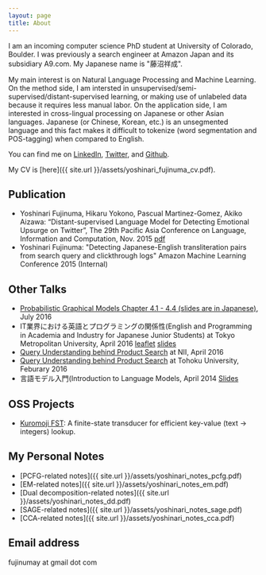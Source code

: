 ```yaml
---
layout: page
title: About
---
```


I am an incoming computer science PhD student at University of Colorado, Boulder.
I was previously a search engineer at Amazon Japan and its subsidiary A9.com. My Japanese name is "藤沼祥成". 

My main interest is on Natural Language Processing and Machine Learning. On the method side, I am intersted in unsupervised/semi-supervised/distant-supervised learning, or making use of unlabeled data because it requires less manual labor. On the application side, I am interested in cross-lingual processing on Japanese or other Asian languages. Japanese (or Chinese, Korean, etc.) is an unsegmented language and this fact makes it difficult to tokenize (word segmentation and POS-tagging) when compared to English. 

You can find me on [LinkedIn](https://jp.linkedin.com/in/yoshinari-fujinuma-4b612959), [Twitter](https://twitter.com/akkikiki), and [Github](https://github.com/akkikiki).

My CV is [here]({{ site.url }}/assets/yoshinari_fujinuma_cv.pdf).

## Publication
* Yoshinari Fujinuma, Hikaru Yokono, Pascual Martinez-Gomez, Akiko Aizawa: “Distant-supervised Language Model for Detecting Emotional Upsurge on Twitter”, The 29th Pacific Asia Conference on Language, Information and Computation, Nov. 2015 [pdf](http://aclweb.org/anthology/Y/Y15/Y15-1056.pdf)
* Yoshinari Fujinuma: "Detecting Japanese-English transliteration pairs from search query and clickthrough logs" Amazon Machine Learning Conference 2015 (Internal) 

## Other Talks
* [Probabilistic Graphical Models Chapter 4.1 - 4.4 (slides are in Japanese)](http://www.slideshare.net/yoshinarifujinuma/pgm-chapter4-firstpartforpublic2-64271462), July 2016
* IT業界における英語とプログラミングの関係性(English and Programming in Academia and Industry for Japanese Junior Students) at Tokyo Metropolitan University, April 2016 [leaflet](http://www.sd.tmu.ac.jp/extra/download.html?d=assets/files/download/news/ver0_ICTspecial20160426.pdf) [slides](http://www.slideshare.net/yoshinarifujinuma/it-63436578)
* [Query Understanding behind Product Search](http://www-al.nii.ac.jp/blog/2016-4-1-seminar-talk-by-yoshinari-fujinuma/)  at NII, April 2016
* [Query Understanding behind Product Search](http://www.cl.ecei.tohoku.ac.jp/index.php?MiCS) at Tohoku University, Feburary 2016
* 言語モデル入門(Introduction to Language Models, April 2014 [Slides](http://www.slideshare.net/yoshinarifujinuma/04-12-labmeetingforpublic)

## OSS Projects
* [Kuromoji FST](https://github.com/atilika/fst): A finite-state transducer for efficient key-value (text -> integers) lookup.

## My Personal Notes
* [PCFG-related notes]({{ site.url }}/assets/yoshinari_notes_pcfg.pdf)
* [EM-related notes]({{ site.url }}/assets/yoshinari_notes_em.pdf)
* [Dual decomposition-related notes]({{ site.url }}/assets/yoshinari_notes_dd.pdf)
* [SAGE-related notes]({{ site.url }}/assets/yoshinari_notes_sage.pdf)
* [CCA-related notes]({{ site.url }}/assets/yoshinari_notes_cca.pdf)

## Email address
fujinumay at gmail dot com

